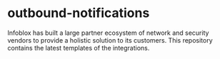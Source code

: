 # outbound-notifications
Infoblox has built a large partner ecosystem of network and security vendors to provide a holistic solution to its customers. This repository contains the latest templates of the integrations.
